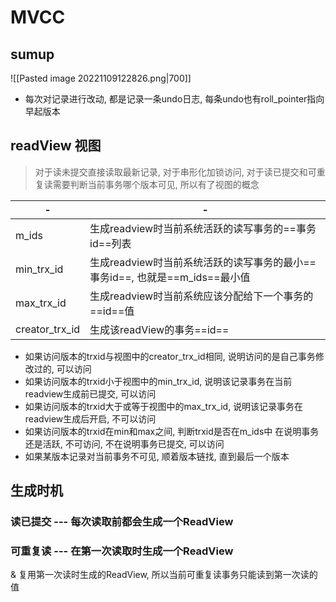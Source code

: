 # MVCC

## sumup

![[Pasted image 20221109122826.png|700]]
- 每次对记录进行改动, 都是记录一条undo日志, 每条undo也有roll_pointer指向早起版本

## readView 视图

> 对于读未提交直接读取最新记录, 对于串形化加锁访问, 对于读已提交和可重复读需要判断当前事务哪个版本可见, 所以有了视图的概念

| -              | -                                                                           |
| -------------- | --------------------------------------------------------------------------- |
| m_ids          | 生成readview时当前系统活跃的读写事务的==事务id==列表                        |
| min_trx_id     | 生成readview时当前系统活跃的读写事务的最小==事务id==, 也就是==m_ids==最小值 |
| max_trx_id     | 生成readview时当前系统应该分配给下一个事务的==id==值                        |
| creator_trx_id | 生成该readView的事务==id==                                                                            |

- 如果访问版本的trxid与视图中的creator_trx_id相同, 说明访问的是自己事务修改过的, 可以访问
- 如果访问版本的trxid小于视图中的min_trx_id, 说明该记录事务在当前readview生成前已提交, 可以访问
- 如果访问版本的trxid大于或等于视图中的max_trx_id, 说明该记录事务在readview生成后开启, 不可以访问
- 如果访问版本的trxid在min和max之间, 判断trxid是否在m_ids中
       在说明事务还是活跃, 不可访问, 不在说明事务已提交, 可以访问
- 如果某版本记录对当前事务不可见, 顺着版本链找, 直到最后一个版本

## 生成时机

### 读已提交 --- 每次读取前都会生成一个ReadView

### 可重复读 --- 在第一次读取时生成一个ReadView

& 复用第一次读时生成的ReadView, 所以当前可重复读事务只能读到第一次读的值



